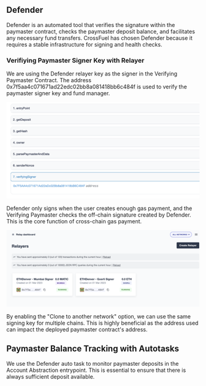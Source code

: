 ## Defender

Defender is an automated tool that verifies the signature within the paymaster contract, checks the paymaster deposit balance, and facilitates any necessary fund transfers. CrossFuel has chosen Defender because it requires a stable infrastructure for signing and health checks.

### Verifiying Paymaster Signer Key with Relayer

We are using the Defender relayer key as the signer in the Verifying Paymaster Contract. The address 0x7f5aa4c071671ad22edc02bb8a081418bb6c484f is used to verify the paymaster signer key and fund manager.

![defender-with-verifying-paymaster](./defender-with-verifying-paymaster.png)

Defender only signs when the user creates enough gas payment, and the Verifying Paymaster checks the off-chain signature created by Defender. This is the core function of cross-chain gas payment.

![defender-keep-the-same-address](./defender-keep-the-same-address.png)

By enabling the "Clone to another network" option, we can use the same signing key for multiple chains. This is highly beneficial as the address used can impact the deployed paymaster contract's address.

## Paymaster Balance Tracking with Autotasks

We use the Defender auto task to monitor paymaster deposits in the Account Abstraction entrypoint. This is essential to ensure that there is always sufficient deposit available.
